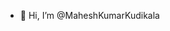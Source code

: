 - 👋 Hi, I’m @MaheshKumarKudikala

<!---
MaheshKumarKudikala/MaheshKumarKudikala is a ✨ special ✨ repository because its `README.md` (this file) appears on your GitHub profile.
You can click the Preview link to take a look at your changes.
--->
